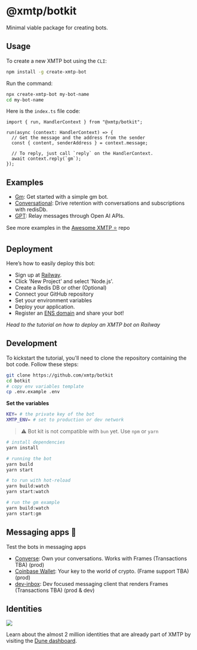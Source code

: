 # @xmtp/botkit

Minimal viable package for creating bots.

## Usage

To create a new XMTP bot using the `CLI`:

```bash
npm install -g create-xmtp-bot
```

Run the command:

```bash
npx create-xmtp-bot my-bot-name
cd my-bot-name
```

Here is the `index.ts` file code:

```tsx
import { run, HandlerContext } from "@xmtp/botkit";

run(async (context: HandlerContext) => {
  // Get the message and the address from the sender
  const { content, senderAddress } = context.message;

  // To reply, just call `reply` on the HandlerContext.
  await context.reply(`gm`);
});
```

## Examples

- [Gm](https://github.com/xmtp/botkit/tree/main/examples/gm): Get started with a simple gm bot.
- [Conversational](https://github.com/xmtp/botkit/tree/main/examples/conversational): Drive retention with conversations and subscriptions with redisDb.
- [GPT](https://github.com/xmtp/botkit/tree/main/examples/gpt): Relay messages through Open AI APIs.

See more examples in the [Awesome XMTP ⭐️](https://github.com/xmtp/awesome-xmtp) repo

## Deployment

Here’s how to easily deploy this bot:

- Sign up at [Railway](https://railway.app/).
- Click 'New Project' and select 'Node.js'.
- Create a Redis DB or other (Optional)
- Connect your GitHub repository
- Set your environment variables
- Deploy your application.
- Register an [ENS domain](https://ens.domains/) and share your bot!

_Head to the tutorial on how to deploy an XMTP bot on Railway_

## Development

To kickstart the tutorial, you'll need to clone the repository containing the bot code. Follow these steps:

```bash
git clone https://github.com/xmtp/botkit
cd botkit
# copy env variables template
cp .env.example .env
```

**Set the variables**

```bash
KEY= # the private key of the bot
XMTP_ENV= # set to production or dev network
```

> ⚠️ Bot kit is not compatible with `bun` yet. Use `npm` or `yarn`

```bash
# install dependencies
yarn install

# running the bot
yarn build
yarn start

# to run with hot-reload
yarn build:watch
yarn start:watch

# run the gm example
yarn build:watch
yarn start:gm
```

## Messaging apps 💬

Test the bots in messaging apps

- [Converse](https://getconverse.app/): Own your conversations. Works with Frames (Transactions TBA) (prod)
- [Coinbase Wallet](https://www.coinbase.com/wallet): Your key to the world of crypto. (Frame support TBA) (prod)
- [dev-inbox](https://github.com/xmtp/dev-inbox/): Dev focused messaging client that renders Frames (Transactions TBA) (prod & dev)

## Identities

![](https://github.com/xmtp/awesome-xmtp/assets/1447073/9bb4f8c2-321e-4b6d-b52e-2105d69c4d47)

Learn about the almost 2 million identities that are already part of XMTP by visiting the [Dune dashboard](https://dune.com/xmtp_team/dash).
